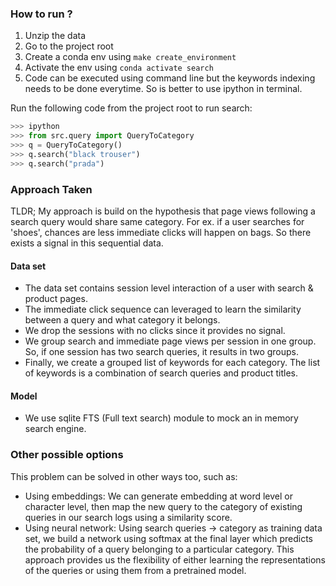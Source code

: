 ### How to run ?

1. Unzip the data
2. Go to the project root
3. Create a conda env using `make create_environment`
4. Activate the env using `conda activate search`
5. Code can be executed using command line but the keywords indexing needs to be done everytime. So is better to use ipython in terminal.

Run the following code from the project root to run search:

```python
>>> ipython
>>> from src.query import QueryToCategory
>>> q = QueryToCategory()
>>> q.search("black trouser")
>>> q.search("prada")
```

### Approach Taken

TLDR; My approach is build on the hypothesis that page views following a search query would share same category. For ex. if a user searches for 'shoes', chances are less immediate clicks will happen on bags. So there exists a signal in this sequential data.

#### Data set

- The data set contains session level interaction of a user with search & product pages.
- The immediate click sequence can leveraged to learn the similarity between a query and what category it belongs.
- We drop the sessions with no clicks since it provides no signal.
- We group search and immediate page views per session in one group. So, if one session has two search queries, it results in two groups.
- Finally, we create a grouped list of keywords for each category. The list of keywords is a combination of search queries and product titles.

#### Model

- We use sqlite FTS (Full text search) module to mock an in memory search engine.

### Other possible options

This problem can be solved in other ways too, such as:

- Using embeddings: We can generate embedding at word level or character level, then map the new query to the category of existing queries in our search logs using a similarity score.
- Using neural network: Using search queries -> category as training data set, we build a network using softmax at the final layer which predicts the probability of a query belonging to a particular category. This approach provides us the flexibility of either learning the representations of the queries or using them from a pretrained model.
